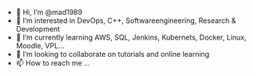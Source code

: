 - 👋 Hi, I’m @mad1989
- 👀 I’m interested in DevOps, C++, Softwareengineering, Research & Development
- 🌱 I’m currently learning AWS, SQL, Jenkins, Kubernets, Docker, Linux, Moodle, VPL...
- 💞️ I’m looking to collaborate on tutorials and online learning
- 📫 How to reach me ...

<!---
mad1989/mad1989 is a ✨ special ✨ repository because its `README.md` (this file) appears on your GitHub profile.
You can click the Preview link to take a look at your changes.
--->
